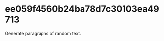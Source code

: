 ee059f4560b24ba78d7c30103ea49713
================================

Generate paragraphs of random text.
